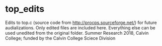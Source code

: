 # top_edits
Edits to top.c (source code from http://procps.sourceforge.net/) for future audializations. 
Only edited files are included here. 
Everything else can be used unedited from the original folder. 
Summer Research 2018, Calvin College; funded by the Calvin College Sciece Division
